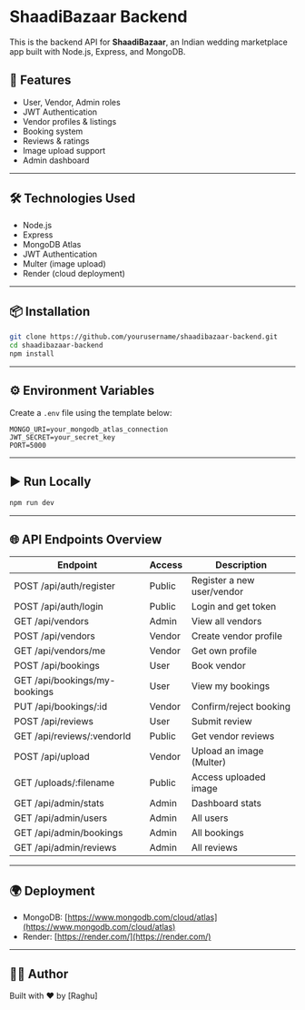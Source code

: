 # ShaadiBazaar Backend

This is the backend API for **ShaadiBazaar**, an Indian wedding marketplace app built with Node.js, Express, and MongoDB.

## 🚀 Features

- User, Vendor, Admin roles
- JWT Authentication
- Vendor profiles & listings
- Booking system
- Reviews & ratings
- Image upload support
- Admin dashboard

---

## 🛠 Technologies Used

- Node.js
- Express
- MongoDB Atlas
- JWT Authentication
- Multer (image upload)
- Render (cloud deployment)

---

## 📦 Installation

```bash
git clone https://github.com/yourusername/shaadibazaar-backend.git
cd shaadibazaar-backend
npm install
```

---

## ⚙️ Environment Variables

Create a `.env` file using the template below:

```
MONGO_URI=your_mongodb_atlas_connection
JWT_SECRET=your_secret_key
PORT=5000
```

---

## ▶️ Run Locally

```bash
npm run dev
```

---

## 🌐 API Endpoints Overview

| Endpoint                     | Access   | Description                     |
|------------------------------|----------|---------------------------------|
| POST /api/auth/register      | Public   | Register a new user/vendor      |
| POST /api/auth/login         | Public   | Login and get token             |
| GET /api/vendors             | Admin    | View all vendors                |
| POST /api/vendors            | Vendor   | Create vendor profile           |
| GET /api/vendors/me          | Vendor   | Get own profile                 |
| POST /api/bookings           | User     | Book vendor                     |
| GET /api/bookings/my-bookings| User     | View my bookings                |
| PUT /api/bookings/:id        | Vendor   | Confirm/reject booking          |
| POST /api/reviews            | User     | Submit review                   |
| GET /api/reviews/:vendorId   | Public   | Get vendor reviews              |
| POST /api/upload             | Vendor   | Upload an image (Multer)        |
| GET /uploads/:filename       | Public   | Access uploaded image           |
| GET /api/admin/stats         | Admin    | Dashboard stats                 |
| GET /api/admin/users         | Admin    | All users                       |
| GET /api/admin/bookings      | Admin    | All bookings                    |
| GET /api/admin/reviews       | Admin    | All reviews                     |

---

## 🌍 Deployment

- MongoDB: [https://www.mongodb.com/cloud/atlas](https://www.mongodb.com/cloud/atlas)
- Render: [https://render.com/](https://render.com/)

---

## 👨‍💻 Author

Built with ❤️ by [Raghu]
